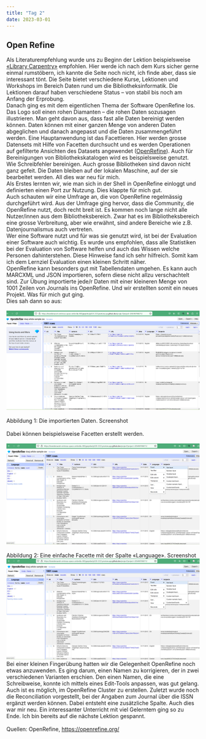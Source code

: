 ```yaml
---
title: "Tag 2"
date: 2023-03-01
---
```

## Open Refine
Als Literaturempfehlung wurde uns zu Beginn der Lektion beispielsweise <a href="https://librarycarpentry.org/lessons/">«Library Carpentry»</a> empfohlen. Hier werde ich nach dem Kurs sicher gerne einmal rumstöbern, ich kannte die Seite noch nicht, ich finde aber, dass sie interessant tönt. Die Seite bietet verschiedene Kurse, Lektionen und Workshops im Bereich Daten rund um die Bibliotheksinformatik. Die Lektionen darauf haben verschiedene Status – von stabil bis noch am Anfang der Erprobung.<br>
Danach ging es mit dem eigentlichen Thema der Software OpenRefine los. Das Logo soll einen rohen Diamanten – die rohen Daten sozusagen illustrieren. Man geht davon aus, dass fast alle Daten bereinigt werden können. Daten können mit einer ganzen Menge von anderen Daten abgeglichen und danach angepasst und die Daten zusammengeführt werden. Eine Hauptanwendung ist das Facettieren. Hier werden grosse Datensets mit Hilfe von Facetten durchsucht und es werden Operationen auf gefilterte Ansichten des Datasets angewendet (<a href="https://openrefine.org/">OpenRefine</a>). Auch für Bereinigungen von Bibliothekskatalogen wird es beispielsweise genutzt. Wie Schreibfehler bereinigen. Auch grosse Bibliotheken sind davon nicht ganz gefeit. Die Daten bleiben auf der lokalen Maschine, auf der sie bearbeitet werden. All dies war neu für mich.<br>
Als Erstes lernten wir, wie man sich in der Shell in OpenRefine einloggt und definierten einen Port zur Nutzung. Dies klappte für mich gut.<br>
Auch schauten wir eine Umfrage an, die von OpenRefine regelmässig durchgeführt wird. Aus der Umfrage ging hervor, dass die Community, die OpenRefine nutzt, doch recht breit ist. Es kommen noch lange nicht alle Nutzer/innen aus dem Bibliotheksbereich. Zwar hat es im Bibliotheksbereich eine grosse Verbreitung, aber wie erwähnt, sind andere Bereiche wie z.B. Datenjournalismus auch vertreten.<br>
Wer eine Software nutzt und für was sie genutzt wird, ist bei der Evaluation einer Software auch wichtig. Es wurde uns empfohlen, dass alle Statistiken bei der Evaluation von Software helfen und auch das Wissen welche Personen dahinterstehen. Diese Hinweise fand ich sehr hilfreich. Somit kam ich dem Lernziel Evaluation einen kleinen Schritt näher. <br>
OpenRefine kann besonders gut mit Tabellendaten umgehen. Es kann auch MARCXML und JSON importieren, sofern diese nicht allzu verschachtelt sind. 
Zur Übung importierte jede/r Daten mit einer kleineren Menge von 1001 Zeilen von Journals ins OpenRefine. Und wir erstellten somit ein neues Projekt. Was für mich gut ging. <br>
Dies sah dann so aus: <br>
 <br>
<img src="https://github.com/brandensarah/Lerntagebuch/blob/42f6fdbcb30da48f6dcad282b468e2bc9d1bd8f1/_posts/bild_le2_1.png">
  <br>
   <br>
 Abbildung 1: Die importierten Daten. Screenshot 
  <br>
  <br>
Dabei können beispielsweise Facetten erstellt werden. 
 <br>
  <br>
<img src="https://github.com/brandensarah/Lerntagebuch/blob/master/bild_le2_2.jpg">
   <br>
  <br>
Abbildung 2: Eine einfache Facette mit der Spalte «Language». Screenshot 
![Abbildung 2: Eine einfache Facette mit der Spalte «Language». Screenshot](https://github.com/brandensarah/Lerntagebuch/blob/master/bild_le2_2.jpg)
     <br>
Bei einer kleinen Fingerübung hatten wir die Gelegenheit OpenRefine noch etwas anzuwenden. Es ging darum, einen Namen zu korrigieren, der in zwei verschiedenen Varianten erschien. Den einen Namen, die eine Schreibweise, konnte ich mittels eines Edit-Tools anpassen, was gut gelang.
Auch ist es möglich, im OpenRefine Cluster zu erstellen.
Zuletzt wurde noch die Reconciliation vorgestellt, bei der Angaben zum Journal über die ISSN ergänzt werden können. Dabei entsteht eine zusätzliche Spalte. Auch dies war mir neu. 
Ein interessanter Unterricht mit viel Gelerntem ging so zu Ende. Ich bin bereits auf die nächste Lektion gespannt.
 <br>
   <br>
Quellen: 
OpenRefine, https://openrefine.org/  
